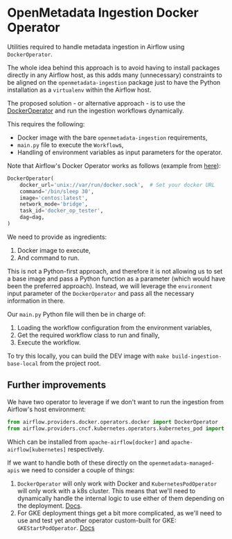 # OpenMetadata Ingestion Docker Operator

Utilities required to handle metadata ingestion in Airflow using `DockerOperator`.

The whole idea behind this approach is to avoid having to install packages directly
in any Airflow host, as this adds many (unnecessary) constraints to be aligned
on the `openmetadata-ingestion` package just to have the Python installation
as a `virtualenv` within the Airflow host.

The proposed solution - or alternative approach - is to use the
[DockerOperator](https://airflow.apache.org/docs/apache-airflow-providers-docker/stable/_api/airflow/providers/docker/operators/docker/index.html)
and run the ingestion workflows dynamically.

This requires the following:
- Docker image with the bare `openmetadata-ingestion` requirements,
- `main.py` file to execute the `Workflow`s,
- Handling of environment variables as input parameters for the operator.

Note that Airflow's Docker Operator works as follows (example from [here](https://github.com/apache/airflow/blob/providers-docker/3.0.0/tests/system/providers/docker/example_docker.py)):

```python
DockerOperator(
    docker_url='unix://var/run/docker.sock',  # Set your docker URL
    command='/bin/sleep 30',
    image='centos:latest',
    network_mode='bridge',
    task_id='docker_op_tester',
    dag=dag,
)
```

We need to provide as ingredients:
1. Docker image to execute,
2. And command to run.

This is not a Python-first approach, and therefore it is not allowing us to set a base image and pass a Python function
as a parameter (which would have been the preferred approach). Instead, we will leverage the `environment` input
parameter of the `DockerOperator` and pass all the necessary information in there.

Our `main.py` Python file will then be in charge of:
1. Loading the workflow configuration from the environment variables,
2. Get the required workflow class to run and finally,
3. Execute the workflow.

To try this locally, you can build the DEV image with `make build-ingestion-base-local` from the project root.

## Further improvements

We have two operator to leverage if we don't want to run the ingestion from Airflow's host environment:

```python
from airflow.providers.docker.operators.docker import DockerOperator
from airflow.providers.cncf.kubernetes.operators.kubernetes_pod import KubernetesPodOperator
```

Which can be installed from `apache-airflow[docker]` and `apache-airflow[kubernetes]` respectively.

If we want to handle both of these directly on the `openmetadata-managed-apis` we need to consider a couple of things:
1. `DockerOperator` will only work with Docker and `KubernetesPodOperator` will only work with a k8s cluster. This means
    that we'll need to dynamically handle the internal logic to use either of them depending on the deployment.
    [Docs](https://airflow.apache.org/docs/apache-airflow-providers-cncf-kubernetes/stable/operators.html).
2. For GKE deployment things get a bit more complicated, as we'll need to use and test yet another operator
    custom-built for GKE: `GKEStartPodOperator`. [Docs](https://airflow.apache.org/docs/apache-airflow-providers-google/stable/operators/cloud/kubernetes_engine.html#howto-operator-gkestartpodoperator)
